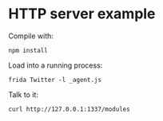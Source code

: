 # HTTP server example

Compile with:

    npm install

Load into a running process:

    frida Twitter -l _agent.js

Talk to it:

    curl http://127.0.0.1:1337/modules
